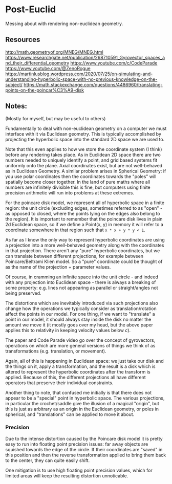 # Post-Euclid

Messing about with rendering non-euclidean geometry.

## Resources
http://math.geometryof.org/MNEG/MNEG.html
https://www.researchgate.net/publication/268710591_Gyrovector_spaces_and_their_differential_geometry
https://www.youtube.com/c/CodeParade
https://www.youtube.com/@ZenoRogue
https://martinlusblog.wordpress.com/2020/07/25/on-simulating-and-understanding-hyperbolic-space-with-no-previous-knowledge-on-the-subject/
https://math.stackexchange.com/questions/4486960/translating-points-on-the-poincar%C3%A9-disk

## Notes:
(Mostly for myself, but may be useful to others)

Fundamentally to deal with non-euclidean geometry on a computer we must 
interface with it via Euclidean geometry. This is typically accomplished by
projecting the hyperbolic space into the standard 2D space we are used to.

Note that this even applies to how we store the coordinate system (I think)
before any rendering takes place. As in Euclidean 2D space there are two
numbers needed to uniquely identify a point, and grid based systems fit uniformly 
onto the plane. Axial coordinates exist, but are not 
well-behaved as in Euclidean Geometry. A similar problem arises in Spherical 
Geometry: if you use polar coordinates then the coordinates towards the 
"poles" will spatially become closer together. In the land of pure maths 
where all numbers are infinitely divisible this is fine, but computers
using finite precision arithmetic will run into problems at these extremes.

For the poincare disk model, we represent all of hyperbolic space in a finite
region: the unit circle (excluding edges, sometimes referred to as "open" - 
as opposed to closed, where the points lying on the edges also belong to the
region). It is important to remember that the poincare disk lives in plain 2d
Euclidean space, so if we define a Point(x, y) in memory it will refer to a
coordinate somewhere in that region such that `x * x + y * y < 1`.

As far as I know the only way to represent hyperbolic coordinates are using
a projection into a more well-behaved geometry along with the coordinates in
that projection. There aren't any "pure" hyperbolic coordinates, but we can
translate between different projections, for example between 
Poincare/Beltrami Klien model. So a "pure" coordinate could be thought of
as the name of the projection + parameter values.

Of course, in cramming an infinite space into the unit circle - and indeed 
with any projection into Euclidean space - there is always a breaking of
some property: e.g. lines not appearing as parallel or straight/angles not 
being preserved.

The distortions which are inevitably introduced via such projections also
change how the operations we typically consider as translation/rotation 
affect the points in our model. For one thing, if we want to "translate"
a point in our model, it should always stay inside the disk no matter the
amount we move it (it mostly goes over my head, but the above paper
applies this to relativity in keeping velocity values below _c_).

The paper and Code Parade video go over the concept of gyrovectors, 
operations on which are more general versions of things we think of
as transformations (e.g. translation, or movement).

Again, all of this is happening in Euclidean space: we just take our disk
and the things on it, apply a transformation, and the result is a disk which 
is altered to represent the hyperbolic coordinates after the transform is
applied. Because of this, the different projections all have different 
operators that preserve their individual constraints.

Another thing to note, that confused me initially is that there does not 
appear to be a "special" point in hyperbolic space. The various projections,
in particular the crochet/saddle give the illusion of a magical "origin",
but this is just as arbitrary as an origin in the Euclidean geometry, 
or poles in spherical, and "translations" can be applied to move it about.

### Precision

Due to the intense distortion caused by the Poincare disk model it is pretty
easy to run into floating point precision issues: far away objects are squished
towards the edge of the circle. If their coordinates are "saved" in this position
and then the reverse transformation applied to bring them back to the center, they
can quite easily shift.

One mitigation is to use high floating point precision values, which for limited
areas will keep the resulting distortion unnoticable.
